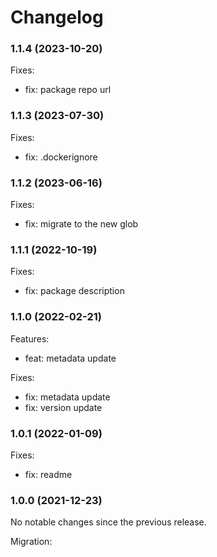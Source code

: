 # Changelog

### 1.1.4 (2023-10-20)

Fixes:

-   fix: package repo url

### 1.1.3 (2023-07-30)

Fixes:

-   fix: .dockerignore

### 1.1.2 (2023-06-16)

Fixes:

-   fix: migrate to the new glob

### 1.1.1 (2022-10-19)

Fixes:

-   fix: package description

### 1.1.0 (2022-02-21)

Features:

-   feat: metadata update

Fixes:

-   fix: metadata update
-   fix: version update

### 1.0.1 (2022-01-09)

Fixes:

-   fix: readme

### 1.0.0 (2021-12-23)

No notable changes since the previous release.

Migration:
